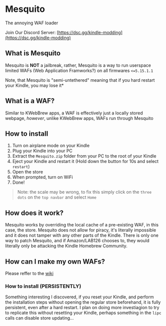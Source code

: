 # Mesquito
The annoying WAF loader

Join Our Discord Server: [https://dsc.gg/kindle-modding](https://dsc.gg/kindle-modding)

## What is Mesquito
Mesquito is **NOT** a jailbreak, rather, Mesquito is a way to run userspace limited WAFs (Web Application Framworks?) on all firmwares `<=5.15.1.1`

Note, that Mesquito is "semi-untethered" meaning that if you hard restart your Kindle, you may lose it*

## What is a WAF?
Similar to KWebBrew apps, a WAF is effectively just a locally stored webpage, *however*, unlike KWebBrew apps, WAFs run through Mesquito

## How to install
1. Turn on airplane mode on your Kindle
2. Plug your Kindle into your PC
3. Extract the `Mesquito.zip` folder from your PC to the root of your Kindle
4. Eject your Kindle and restart it (Hold down the button for 10s and select `restart`)
5. Open the store
6. When prompted, turn on WiFi
7. Done!
> Note: the scale may be wrong, to fix this simply click on the `three dots` on the `top navbar` and select `Home`

## How does it work?
Mesquito works by overriding the local cache of a pre-existing WAF, in this case, the store. Mesquito does not allow for piracy, it's literally impossible and it does not tamper with any other parts of the Kindle. There is only one way to patch Mesquito, and if Amazon/LAB126 chooses to, they would literally only be attacking the Kindle Homebrew Community.

## How can I make my own WAFs?
Please reffer to the [wiki](https://kindlemodding.github.io/docs/mesquito/development/)

### How to install (PERSISTENTLY)
Something interesting I discovered, if you reset your Kindle, and perform the installation steps without opening the regular store beforehand, it is fully persistent, even after a hard restart. I plan on doing more investiagion to try to replicate this without resetting your Kindle, perhaps something in the `lipc` calls can disable store updating...
